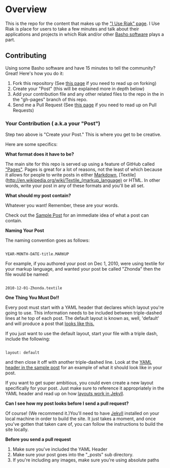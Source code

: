 # Overview

This is the repo for the content that makes up the ["I Use Riak" page](http://pharkmillups.github.com/i-use-riak).  I Use Riak is place for users to take a few minutes and talk about their applications and projects in which Riak and/or other [Basho software](http://github.com/basho) plays a part. 

## Contributing

Using some Basho software and have 15 minutes to tell the community? Great! Here's how you do it:

1. Fork this repository (See [this page](http://help.github.com/forking/) if you need to read up on forking)
2. Create your "Post" (this will be explained more in depth below)
3. Add your contribution file and any other related files to the repo in the in the "gh-pages" branch of this repo.
4. Send me a Pull Request (See [this page](http://help.github.com/pull-requests/) if you need to read up on Pull Requests)


### Your Contribution ( a.k.a your "Post")

Step two above is "Create your Post." This is where you get to be creative.

Here are some specifics:

**What format does it have to be?** 

The main site for this repo is served up using a feature of GitHub called ["Pages"](http://pages.github.com/). Pages is great for a lot of reasons, not the least of which because it allows for people to write posts in either [Markdown](http://en.wikipedia.org/wiki/Markdown), [Textile](http://en.wikipedia.org/wiki/Textile_(markup_language) or HTML. In other words, write your post in any of these formats and you'll be all set.

**What should my post contain?** 

Whatever you want! Remember, these are your words. 

Check out the [Sample Post](#) for an immediate idea of what a post can contain.

**Naming Your Post** 

The naming convention goes as follows: 

<code>
YEAR-MONTH-DATE-title.MARKUP
</code>

For example, if you authored your post on Dec 1, 2010, were using textile for your markup language, and wanted your post be called "Zhonda" then the file would be named:

<code>
2010-12-01-Zhonda.textile		
</code>

**One Thing You Must Do!!**

Every post must start with a YAML header that declares which layout you're going to use. This information needs to be included between triple-dashed lines at he top of each post. The default layout is known as, well, 'default' and will produce a post that [looks like this.](http://pharkmillups.github.com/i-use-riak/2010/11/17/sample-post.html)

If you just want to use the default layout, start your file with a triple dash, include the following:

<code>
layout: default
</code>

and then close it off with another triple-dashed line. Look at the [YAML header in the sample post](https://github.com/PharkMillups/i-use-riak/raw/gh-pages/_posts/2010-11-17-sample-post.md) for an example of what it should look like in your post. 

If you want to get super ambitious, you could even create a new layout specifically for your post. Just make sure to reference it appropriately in the YAML header and read up on how [layouts work in Jekyll](https://github.com/mojombo/jekyll/wiki/usage). 

**Can I see how my post looks before I send a pull request?** 

Of course! (We recommend it.)You'll need to have [Jekyll](http://github.com/mojombo/jekyll) installed on your local machine in order to build the site. It just takes a moment, and once you've gotten that taken care of, you can follow the instructions to build the site locally.

**Before you send a pull request**

1. Make sure you've included the YAML Header 
2. Make sure your post goes into the "_posts" sub directory. 
3. If you're including any images, make sure you're using absolute paths

